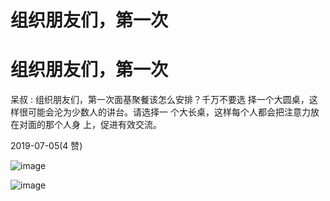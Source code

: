 # 组织朋友们，第一次

# 组织朋友们，第一次

呆叔 : 组织朋友们，第一次面基聚餐该怎么安排？千万不要选 择一个大圆桌，这样很可能会沦为少数人的讲台。请选择一 个大长桌，这样每个人都会把注意力放在对面的那个人身 上，促进有效交流。

2019-07-05(4 赞)

![image](img/Image_025.png)

![image](img/Image_026.png)